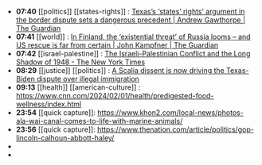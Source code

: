 - **07:40** [[politics]] [[states-rights]] :  [Texas’s ‘states’ rights’ argument in the border dispute sets a dangerous precedent | Andrew Gawthorpe | The Guardian](https://www.theguardian.com/commentisfree/2024/feb/02/texas-mexico-border-states-rights-supreme-court-republican)
- **07:41** [[world]] :  [In Finland, the ‘existential threat’ of Russia looms – and US rescue is far from certain | John Kampfner | The Guardian](https://www.theguardian.com/commentisfree/2024/feb/02/finland-russia-us-election-president-vladimir-putin-donald-trump)
- **07:42** [[israel-palestine]] :  [The Israeli-Palestinian Conflict and the Long Shadow of 1948 - The New York Times](https://www.nytimes.com/interactive/2024/02/01/magazine/israel-founding-palestinian-conflict.html?utm_source=newsshowcase&utm_medium=gnews&utm_campaign=CDAQloX1lOr15YvLARiB---G5JS6_JABKg8IACoHCAowjuuKAzCWrzw&utm_content=rundown&gaa_at=g&gaa_n=AZsHK_n_teoAhAO9Kmsr93F9QU5ihXIhyvNkfezYsvMUKBx-2Dcj31wl1vTDLmdCFF0pvonxeMtOQDwnPiNubmQHqaLj37ABmQ%3D%3D&gaa_ts=65bcef0b&gaa_sig=ErLFfTAh7K6Mhpg3iTXr1oyFu7XvXqjtdKIP5tN2d53TmH6J5XZAmd6Ejh8asengU4ueF0LDdfrWcoQirn8sCQ%3D%3D)
- **08:29** [[justice]] [[politics]] :  [A Scalia dissent is now driving the Texas-Biden dispute over illegal immigration](https://news.yahoo.com/decade-old-scalia-dissent-now-163139715.html?guccounter=1)
- **09:13** [[health]] [[american-culture]] :  https://www.cnn.com/2024/02/01/health/predigested-food-wellness/index.html
- **23:54** [[quick capture]]:  https://www.khon2.com/local-news/photos-ala-wai-canal-comes-to-life-with-marine-animals/
- **23:56** [[quick capture]]:  https://www.thenation.com/article/politics/gop-lincoln-calhoun-abbott-haley/
-
-